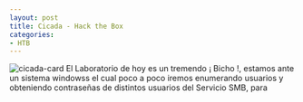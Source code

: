 ```yaml
---
layout: post
title: Cicada - Hack the Box
categories:
- HTB 
---
```



![cicada-card](https://github.com/user-attachments/assets/5296de6c-41fa-4ac3-9d03-a8b025a39787)
El Laboratorio de hoy es un tremendo ¡ Bicho !, estamos ante un sistema windowss el cual poco a poco iremos enumerando usuarios y obteniendo contraseñas de distintos usuarios del Servicio SMB, para
<br>
<br>
